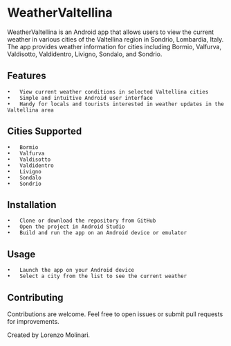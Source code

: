 # WeatherValtellina

WeatherValtellina is an Android app that allows users to view the current weather in various cities of the Valtellina region in Sondrio, Lombardia, Italy. The app provides weather information for cities including Bormio, Valfurva, Valdisotto, Valdidentro, Livigno, Sondalo, and Sondrio.

## Features
	•	View current weather conditions in selected Valtellina cities
	•	Simple and intuitive Android user interface
	•	Handy for locals and tourists interested in weather updates in the Valtellina area
## Cities Supported
	•	Bormio
	•	Valfurva
	•	Valdisotto
	•	Valdidentro
	•	Livigno
	•	Sondalo
	•	Sondrio
## Installation
	•	Clone or download the repository from GitHub
	•	Open the project in Android Studio
	•	Build and run the app on an Android device or emulator
## Usage
	•	Launch the app on your Android device
	•	Select a city from the list to see the current weather
## Contributing
  Contributions are welcome. Feel free to open issues or submit pull requests for improvements.

Created by Lorenzo Molinari.
